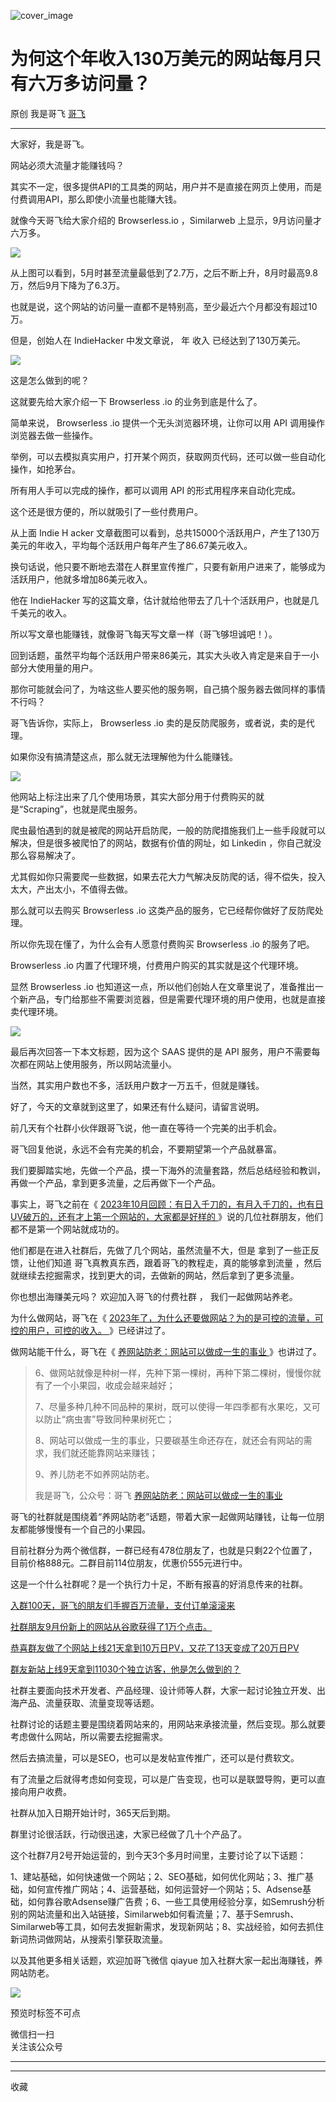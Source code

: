 ![cover_image](https://mmbiz.qpic.cn/sz_mmbiz_jpg/LBrX00GQeicuhjyTtBQJfXWIOU5bxwvLclV1SMXEUiakQiaSOGYZWkeiaMqnchGMd9L22Gz4njls9MwvJq82BA1DaA/0?wx_fmt=jpeg)

#  为何这个年收入130万美元的网站每月只有六万多访问量？

原创  我是哥飞  [ 哥飞 ](javascript:void\(0\);)

__ _ _ _ _

大家好，我是哥飞。

网站必须大流量才能赚钱吗？  

其实不一定，很多提供API的工具类的网站，用户并不是直接在网页上使用，而是付费调用API，那么即使小流量也能赚大钱。

就像今天哥飞给大家介绍的 Browserless.io ，Similarweb 上显示，9月访问量才六万多。

![](https://mmbiz.qpic.cn/sz_mmbiz_png/LBrX00GQeicuhjyTtBQJfXWIOU5bxwvLcjicbZb33gG5WNojDV7ABYbjibm1hmenub9sJuLQp4ZPgUBeD1mkDM8JA/640?wx_fmt=png)

从上图可以看到，5月时甚至流量最低到了2.7万，之后不断上升，8月时最高9.8万，然后9月下降为了6.3万。  

也就是说，这个网站的访问量一直都不是特别高，至少最近六个月都没有超过10万。  

但是，创始人在 IndieHacker 中发文章说，  年  收入  已经达到了130万美元。

![](https://mmbiz.qpic.cn/sz_mmbiz_png/LBrX00GQeicuhjyTtBQJfXWIOU5bxwvLcmPbicqyRc57yWibt4vOdPmZOoD6gSpe0NMg96866YSrRGVtic9QAia4Vuw/640?wx_fmt=png)

这是怎么做到的呢？  

这就要先给大家介绍一下  Browserless  .io 的业务到底是什么了。

简单来说，  Browserless  .io 提供一个无头浏览器环境，让你可以用 API 调用操作浏览器去做一些操作。

举例，可以去模拟真实用户，打开某个网页，获取网页代码，还可以做一些自动化操作，如抢茅台。

所有用人手可以完成的操作，都可以调用 API 的形式用程序来自动化完成。  

这个还是很方便的，所以就吸引了一些付费用户。

从上面  Indie  H  acker
文章截图可以看到，总共15000个活跃用户，产生了130万美元的年收入，平均每个活跃用户每年产生了86.67美元收入。  

换句话说，他只要不断地去潜在人群里宣传推广，只要有新用户进来了，能够成为活跃用户，他就多增加86美元收入。  

他在 IndieHacker 写的这篇文章，估计就给他带去了几十个活跃用户，也就是几千美元的收入。

所以写文章也能赚钱，就像哥飞每天写文章一样（哥飞够坦诚吧！）。

回到话题，虽然平均每个活跃用户带来86美元，其实大头收入肯定是来自于一小部分大使用量的用户。  

那你可能就会问了，为啥这些人要买他的服务啊，自己搞个服务器去做同样的事情不行吗？  

哥飞告诉你，实际上，  Browserless  .io 卖的是反防爬服务，或者说，卖的是代理。

如果你没有搞清楚这点，那么就无法理解他为什么能赚钱。  

![](https://mmbiz.qpic.cn/sz_mmbiz_png/LBrX00GQeicuhjyTtBQJfXWIOU5bxwvLcXxwXIGPGtGP0JplUtITyUOGgkEZRA2aBL2J1JagibTiaicH1jicUqCvw6Q/640?wx_fmt=png)

他网站上标注出来了几个使用场景，其实大部分用于付费购买的就是“Scraping”，也就是爬虫服务。  

爬虫最怕遇到的就是被爬的网站开启防爬，一般的防爬措施我们上一些手段就可以解决，但是很多被爬怕了的网站，数据有价值的网址，如 Linkedin
，你自己就没那么容易解决了。

尤其假如你只需要爬一些数据，如果去花大力气解决反防爬的话，得不偿失，投入太大，产出太小，不值得去做。  

那么就可以去购买  Browserless  .io 这类产品的服务，它已经帮你做好了反防爬处理。

所以你先现在懂了，为什么会有人愿意付费购买  Browserless  .io 的服务了吧。

Browserless  .io 内置了代理环境，付费用户购买的其实就是这个代理环境。

显然  Browserless  .io
也知道这一点，所以他们创始人在文章里说了，准备推出一个新产品，专门给那些不需要浏览器，但是需要代理环境的用户使用，也就是直接卖代理环境。

![](https://mmbiz.qpic.cn/sz_mmbiz_png/LBrX00GQeicuhjyTtBQJfXWIOU5bxwvLcOxZIuuSTmAcHgJzg1O8ib9dk5zMz6kCwbw5U2vMBdubKs1PjLnhuvbA/640?wx_fmt=png)

最后再次回答一下本文标题，因为这个 SAAS 提供的是 API 服务，用户不需要每次都在网站上使用服务，所以网站流量小。  

当然，其实用户数也不多，活跃用户数才一万五千，但就是赚钱。  

好了，今天的文章就到这里了，如果还有什么疑问，请留言说明。  

前几天有个社群小伙伴跟哥飞说，他一直在等待一个完美的出手机会。  

哥飞回复他说，永远不会有完美的机会，不要期望第一个产品就暴富。

我们要脚踏实地，先做一个产品，摸一下海外的流量套路，然后总结经验和教训，再做一个产品，拿到更多流量，之后再做下一个产品。

事实上，哥飞之前在《 [ 2023年10月回顾：有日入千刀的，有月入千刀的，也有日UV破万的，还有才上第一个网站的，大家都是好样的
](http://mp.weixin.qq.com/s?__biz=MjM5OTIzMzYyMA==&mid=2650080933&idx=1&sn=a5bd098fffe227bcf05604d055ee924c&chksm=bf3f379e8848be887f170ec05ca0a1ad32a0422cdc632f5ad4fc914d1315bae8f7016eb64ae5&scene=21#wechat_redirect)
》说的几位社群朋友，他们都不是第一个网站就成功的。

他们都是在进入社群后，先做了几个网站，虽然流量不大，但是  拿到了一些正反馈，让他们知道  哥飞真教真东西，跟着哥飞的教程走，真的能够拿到流量
，然后就继续去挖掘需求，找到更大的词，去做新的网站，然后拿到了更多流量。

你也想出海赚美元吗？  欢迎加入哥飞的付费社群  ，  我们一起做网站养老。

为什么做网站，哥飞在《 [ 2023年了，为什么还要做网站？为的是可控的流量，可控的用户，可控的收入。
](http://mp.weixin.qq.com/s?__biz=MjM5OTIzMzYyMA==&mid=2650079683&idx=1&sn=091f793f74b58d107a6c3adc93870974&chksm=bf3f30f88848b9ee3879f5236c1b0d3be457abd39088ad7cb916f4e7db0a54795d3dd95cefef&scene=21#wechat_redirect)
》已经讲过了。  

做网站能干什么，哥飞在《 [ 养网站防老：网站可以做成一生的事业
](http://mp.weixin.qq.com/s?__biz=MjM5OTIzMzYyMA==&mid=2650080601&idx=1&sn=676b0fff888c93fd63b283e87a3c75d2&chksm=bf3f34628848bd74e4a6ebac72806e89be8bbc9440196edf14cf4f08837f3a81970070a21da2&scene=21#wechat_redirect)
》也讲过了。

> 6、做网站就像是种树一样，先种下第一棵树，再种下第二棵树，慢慢你就有了一个小果园，收成会越来越好；
>
> 7、尽量多种几种不同品种的果树，既可以使得一年四季都有水果吃，又可以防止“病虫害”导致同种果树死亡；
>
> 8、网站可以做成一生的事业，只要碳基生命还存在，就还会有网站的需求，我们就还能靠网站来赚钱；
>
> 9、养儿防老不如养网站防老。
>
> 我是哥飞，公众号：哥飞 [ 养网站防老：网站可以做成一生的事业
> ](https://mp.weixin.qq.com/s?__biz=MjM5OTIzMzYyMA==&mid=2650080601&idx=1&sn=676b0fff888c93fd63b283e87a3c75d2&chksm=bf3f34628848bd74e4a6ebac72806e89be8bbc9440196edf14cf4f08837f3a81970070a21da2&scene=21#wechat_redirect)

哥飞的社群就是围绕着“养网站防老”话题，带着大家一起做网站赚钱，让每一位朋友都能够慢慢有一个自己的小果园。

目前社群分为两个微信群，一群已经有478位朋友了，也就是只剩22个位置了，目前价格888元。二群目前114位朋友，优惠价555元进行中。

这是一个什么社群呢？是一个执行力十足，不断有报喜的好消息传来的社群。

[ 入群100天，哥飞的朋友们手握百万流量，支付订单滚滚来
](http://mp.weixin.qq.com/s?__biz=MjM5OTIzMzYyMA==&mid=2650080648&idx=1&sn=25928bc955f2bc06289016100e9cfeeb&chksm=bf3f34b38848bda51564715addd3d46d1e7100727f30e0db51b95c0539cb8a956ced1e4626cf&scene=21#wechat_redirect)

[ 社群朋友9月份新上的网站从谷歌获得了1万个点击。
](http://mp.weixin.qq.com/s?__biz=MjM5OTIzMzYyMA==&mid=2650080462&idx=1&sn=6ca3c332c3a4ceefd688e46492ca92d9&chksm=bf3f35f58848bce332b9264e795640aefdb171ea46b635d2040eaee10a63a49b6ffe6a3e0415&scene=21#wechat_redirect)

[ 恭喜群友做了个网站上线21天拿到10万日PV，又花了13天变成了20万日PV
](http://mp.weixin.qq.com/s?__biz=MjM5OTIzMzYyMA==&mid=2650080168&idx=1&sn=7f837bf7410b7e483daf0f3829c24ea3&chksm=bf3f32938848bb85c1e7f74baee5cb56322649c8f6b515aba6a33fdda1166f60f315df98456a&scene=21#wechat_redirect)

[ 群友新站上线9天拿到11030个独立访客，他是怎么做到的？
](http://mp.weixin.qq.com/s?__biz=MjM5OTIzMzYyMA==&mid=2650079382&idx=1&sn=5a531d003bb4d9e2d7f52ab73e14665c&chksm=bf3f31ad8848b8bb8321721a3847dd8145c18c65367c86b9b1d22100033cc845af480594cdba&scene=21#wechat_redirect)

社群主要面向技术开发者、产品经理、设计师等人群，大家一起讨论独立开发、出海产品、流量获取、流量变现等话题。

社群讨论的话题主要是围绕着网站来的，用网站来承接流量，然后变现。那么就要考虑做什么网站，所以需要去挖掘需求。

然后去搞流量，可以是SEO，也可以是发帖宣传推广，还可以是付费软文。

有了流量之后就得考虑如何变现，可以是广告变现，也可以是联盟导购，更可以直接向用户收费。

社群从加入日期开始计时，365天后到期。

群里讨论很活跃，行动很迅速，大家已经做了几十个产品了。

这个社群7月2号开始运营的，到今天3个多月时间里，主要讨论了以下话题：

1、建站基础，如何快速做一个网站；2、SEO基础，如何优化网站；3、推广基础，如何宣传推广网站；4、运营基础，如何运营好一个网站；5、Adsense基础，如何靠谷歌Adsense赚广告费；6、一些工具使用经验分享，如Semrush分析别的网站流量和出入站链接，Similarweb如何看流量；7、基于Semrush、Similarweb等工具，如何去发掘新需求，发现新网站；8、实战经验，如何去抓住新词热词做网站，从搜索引擎获取流量。

以及其他更多相关话题，欢迎加哥飞微信 qiayue 加入社群大家一起出海赚钱，养网站防老。

![](https://mmbiz.qpic.cn/sz_mmbiz_png/LBrX00GQeicsG8Pro6O9Hu75bIIiafZVPs3qlYeaNNJ1BpqNplEGgibL5m1bcq8a1N1rzoI5lia8aJjtHfgiaAADJJQ/640?wx_fmt=png&wxfrom=5&wx_lazy=1&wx_co=1)

预览时标签不可点

微信扫一扫  
关注该公众号





****



****



  收藏

